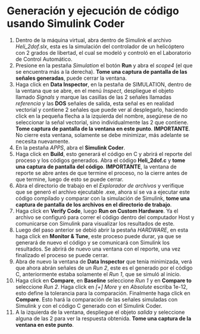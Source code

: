 # Generación y ejecución de código usando Simulink Coder

1. Dentro de la máquina virtual, abra dentro de Simulink el archivo *Heli_2dof.slx*, esta es la simulación del controlador de un helicóptero con 2 grados de libertad, el cual se modeló y controló en el Laboratorio de Control Automático.
2. Presione en la pestaña *Simulation* el botón **Run** y abra el *scope4* (el que se encuentra más a la derecha). **Tome una captura de pantalla de las señales generadas**, puede cerrar la ventana.
3. Haga click en **Data Inspector**, en la pestaña de SIMULATION, dentro de la ventana que se abre, en el menú *Inspect*, despliegue el objeto llamado *Signals* y marque las casillas de las 2 señales llamadas *referencia*  y las **DOS** señales de salida, esta señal es en realidad vectorial y contiene 2 señales que puede ver al desplegarlo, haciendo click en la pequeña flecha a la izquierda del nombre, asegúrese de no seleccionar la señal vectorial, sino individualmente las 2 que contiene. **Tome captura de pantalla de la ventana en este punto**. **IMPORTANTE**. No cierre esta ventana, solamente se debe minimizar, más adelante se necesita nuevamente.
4. En la pestaña *APPS*, abra el **Simulink Coder**.
5. Haga click en **Build**, esto generará el código en C y abrirá el reporte del proceso y los códigos generados. Abra el código **Heli_2dof.c** y **tome una captura de pantalla del código**. **IMPORTANTE**, la ventana de reporte se abre antes de que termine el proceso, no la cierre antes de que termine, luego de esto se puede cerrar.
6. Abra el directorio de trabajo en el *Explorador de archivos* y verifique que se generó el archivo ejecutable .exe, ahora sí se va a ejecutar este código compilado y comparar con la simulación de Simulink, **tome una captura de pantalla de los archivos en el directorio de trabajo**.
7. Haga click en **Verify Code**, luego **Run on Custom Hardware**. Ya el archivo se configuró para correr el código dentro del computador Host y comunicarse con Simulink para visualizar los resultados de este.
8. Luego del paso anterior se debió abrir la pestaña *HARDWARE*, en esta haga click en **Monitor & Tune**, este proceso puede durar, ya que se generará de nuevo el código y se comunicará con Simulink los resultados. Se abrirá de nuevo una ventana con el reporte, una vez finalizado el proceso se puede cerrar.
9. Abra de nuevo la ventana de **Data Inspector** que tenía minimizada, verá que ahora abrán señales de un *Run 2*, este es el generado por el código C, anteriormente estaba solamente el *Run 1*, que se simuló al inicio.
10. Haga click en **Compare**, en **Baseline** seleccione *Run 1* y en **Compare to** seleccione *Run 2*. Haga click en *[+] More* y en *Absolute* escriba 1e-12, esto define la tolerancia para la comparación. Finalmente haga click en **Compare**. Esto hará la comparación de las señales simuladas con Simulink y con el código C generado con el Simulink Coder.
11. A la izquierda de la ventana, despliegue el objeto *salida* y seleccione alguna de las 2 para ver la respuesta obtenida. **Tome una captura de la ventana en este punto**.